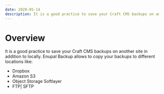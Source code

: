 ```yaml
---
date: 2020-05-14
description: It is a good practice to save your Craft CMS backups on another site in addition to locally. 
---
```


# Overview

It is a good practice to save your Craft CMS backups on another site in addition to locally. Enupal Backup allows to copy your backups to different locations like:

*   Dropbox 
*   Amazon S3 
*   Object Storage Softlayer 
*   FTP| SFTP

